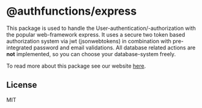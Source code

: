 # @authfunctions/express

This package is used to handle the User-authentication/-authorization with the popular web-framework express. It uses a secure two token based authorization system via jwt (jsonwebtokens) in combination with pre-integrated password and email validations. All database related actions are **not** implemented, so you can choose your database-system freely.



To read more about this package see our website [here](https://authfunctions.js.org).



## License

MIT
